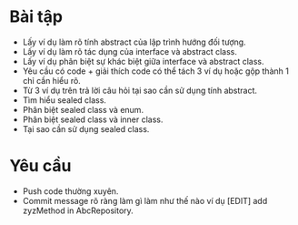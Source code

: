 ﻿# Bài tập
 
- Lấy ví dụ làm rõ tính abstract của lập trình hướng đối tượng.
- Lấy ví dụ làm rõ tác dụng của interface và abstract class.
- Lấy ví dụ phân biệt sự khác biệt giữa interface và abstract class.
- Yêu cầu có code + giải thích code có thể tách 3 ví dụ hoặc gộp thành 1 chỉ cần hiểu rõ.
- Từ 3 ví dụ trên trả lời câu hỏi tại sao cần sử dụng tính abstract.
- Tìm hiểu sealed class.
- Phân biệt sealed class và enum.
- Phân biệt sealed class và inner class.
- Tại sao cần sử dụng sealed class.

# Yêu cầu
 
 - Push code thường xuyên.
 - Commit message rõ ràng làm gì làm như thế nào ví dụ [EDIT] add zyzMethod in AbcRepository.
